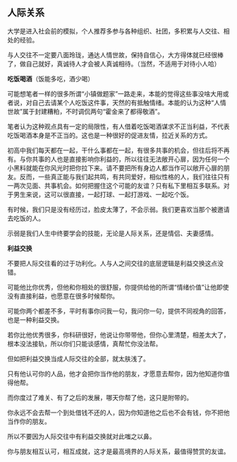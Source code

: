 ## **人际关系**

大学是进入社会前的模拟，个人推荐多参与各种组织、社团，多积累与人交往、相处的经验。

与人交往不一定要八面玲珑，通达人情世故，保持自信心，大方得体就已经很棒了，做自己就好，真诚待人才会被人真诚相待。（当然，不适用于对待小人哈）

**吃饭喝酒**（饭能多吃，酒少喝）

可能想笔者一样的很多所谓“小镇做题家”一路走来，本能的觉得这些事没啥大用或者说，对自己去请某个人吃饭这件事，天然的有抵触情绪。本能的认为这种“人情世故”属于封建糟粕，不时调侃两句“霍金来了都得敬酒”。

笔者认为这种观点具有一定的局限性，有人借着吃饭喝酒谋求不正当利益，不代表吃饭喝酒本身是不正当的。这也是一种很好的促进友情，拉近关系的方式。

初高中我们每天都在一起，干什么事都在一起，有很多共事的机会，但往后将不再有。与你共事的人也是直接影响你利益的，所以往往无法敞开心扉，因为任何一个小黑料就能在你风光时把你拉下来。请不要把所有身边人都当作可以敞开心扉的朋友。反而，一些真正能与我们起共鸣，有共同爱好，相似性格的人，我们往往只有一两次见面、共事机会。如何把握住这个可能的友谊？只有私下里相互多联系。对于男生来说，这可以很直接，一起打球、一起打游戏、一起吃个饭。

有时候，我们只是没有经历过，脸皮太薄了，不会示弱。我们更喜欢当那个被邀请去吃饭的人。

示弱是我们人生中终要学会的技能，无论是人际关系，还是情侣、夫妻感情。

**利益交换**

不要把人际交往看的过于功利化。人与人之间交往的底层逻辑是利益交换这点没错。

可能他比你优秀，但他和你相处的很舒服，你提供给他的所谓“情绪价值”让他即使没有直接利益，也愿意在很多时候帮你。

可能你两个都差不多，平时有事你问我一句，我问你一句，提供不同视角的回答，也是一种利益交换。

若你比他优秀很多，你科研很好，他说让你带带他，但你心里清楚，相差太大了，根本没法接轨，所以你们只能谈感情，真帮忙你没法帮。

但如把利益交换当成人际交往的全部，就太肤浅了。

只有他认可你的人品，他才会把你当作他的朋友，才愿意去帮你，因为他知道你值得他帮。

而你度过了难关、有了之后的发展，哪天你帮了他，这只是附带的。

你永远不会去帮一个到处借钱不还的人，因为你知道他之后也不会有钱，你不把他当作你的朋友。

所以不要因为人际交往中有利益交换就对此嗤之以鼻。

你与朋友相互认可，相互成就，这才是最高境界的人际关系，最值得赞赏的友谊。